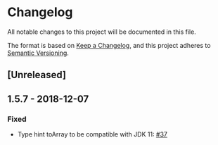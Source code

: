 # Changelog
All notable changes to this project will be documented in this file.

The format is based on [Keep a Changelog](https://keepachangelog.com/en/1.0.0/),
and this project adheres to [Semantic Versioning](https://semver.org/spec/v2.0.0.html).

## [Unreleased]

## 1.5.7 - 2018-12-07

### Fixed

* Type hint toArray to be compatible with JDK 11: [#37](https://github.com/clj-commons/ordered/pull/37)
